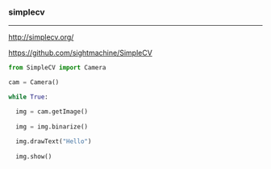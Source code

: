 ### simplecv
---
http://simplecv.org/

https://github.com/sightmachine/SimpleCV

```py
from SimpleCV import Camera

cam = Camera()

while True:

  img = cam.getImage()
  
  img = img.binarize()
  
  img.drawText("Hello")
  
  img.show()
```

```
```

```
```


